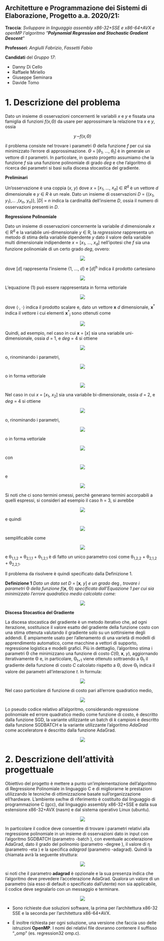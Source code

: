 ## Architetture e Programmazione dei Sistemi di Elaborazione, Progetto a.a. 2020/21:

**Traccia**: _Sviluppare in linguaggio assembly x86-32+SSE e x86-64+AVX e openMP l'algoritmo "**Polynomial Regression and Stochastic Gradient Descent**"_

**Professori**: _Angiulli Fabrizio_, _Fassetti Fabio_

**Candidati** del _Gruppo 17_:
* Danny Di Cello 
* Raffaele Miriello 
* Giuseppe Seminara 
* Davide Tomo 
#
# 1. Descrizione del problema

Dato un insieme di osservazioni concernenti le variabili _x_ e _y_ e fissata una famiglia di funzioni _f(x,Θ)_ da usare per approssimare la relazione tra _x_ e _y_, ossia <div align="center"> <i>y∼f(x,Θ)</i></div>

il problema consiste nel trovare i parametri _Θ_ della funzione _f_ per cui sia minimizzato l’errore di approssimazione. _Θ_ = [_θ<sub>1</sub>_, ..., _θ<sub>t</sub>_] è in generale un vettore di _t_ parametri.
In particolare, in questo progetto assumiamo che la funzione _f_ sia una funzione polinomiale di grado _deg_ e che l’algoritmo di ricerca dei parametri si basi sulla discesa stocastica del gradiente.


**Preliminari**

Un’osservazione è una coppia (_x_, _y_) dove _x_ = [_x<sub>1</sub>_, ..., _x<sub>d</sub>_] ∈ _R_<sup>d</sup> è un vettore _d_ dimensionale e _y_ ∈ _R_ è un reale.
Dato un insieme di osservazioni _D_ = {(_x<sub>1</sub>_, _y<sub>1</sub>_),... ,(_x<sub>n</sub>_, _y<sub>n</sub>_)}, |_D_| = _n_ indica la cardinalità dell’insieme _D_, ossia il numero di osservazioni presenti in _D_.

**Regressione Polinomiale**

Dato un insieme di osservazioni concernente la variabile _d_ dimensionale _x_ ∈ R<sup>d</sup> e la variabile uni-dimensionale _y_ ∈ R, la _regressione_ rappresenta un metodo di stima della variabile dipendente _y_ dato il valore della variabile multi dimensionale indipendente _x_ = [_x<sub>1</sub>_, ..., _x<sub>d</sub>_] nell’ipotesi che _f_ sia una funzione polinomiale di un certo grado _deg_, ovvero:

<p align="center">
  <img src=https://i.postimg.cc/k5GQTZvF/1.png" />
</p>

dove [_d_] rappresenta l’insieme {1, ..., _d_} e [_d_]<sup>h</sup> indica il prodotto cartesiano

<p align="center">
  <img src="https://i.postimg.cc/dtDJtj6N/2.png" />
</p>

L’equazione (1) può essere rappresentata in forma vettoriale

<p align="center">
  <img src="https://i.postimg.cc/MHQMBm5w/3.png" />
</p>

dove ⟨·, ·⟩ indica il prodotto scalare e, dato un vettore **x** _d_ dimensionale, **x**<sup>\*</sup> indica il vettore i cui elementi **x**<sup>\*</sup><sub>j</sub> sono ottenuti come

<p align="center">
  <img src="https://i.postimg.cc/P5vh1bC3/4.png" />
</p>

Quindi, ad esempio, nel caso in cui **x** = [_x_] sia una variabile uni-dimensionale, ossia _d_ = 1, e _deg_ = 4 si ottiene

<p align="center">
  <img src="https://i.postimg.cc/J4ZCnrvv/5.png" />
</p>

o, rinominando i parametri,

<p align="center">
  <img src="https://i.postimg.cc/pVCyXt52/6.png" />
</p>

o in forma vettoriale

<p align="center">
  <img src="https://i.postimg.cc/P5pq4p3x/7.png" />
</p>

Nel caso in cui _x_ = [_x_<sub>1</sub>, _x_<sub>2</sub>] sia una variabile bi-dimensionale, ossia _d_ = 2, e _deg_ = 4 si ottiene

<p align="center">
  <img src="https://i.postimg.cc/nzZcpdHj/8.png" />
</p>

o, rinominando i parametri,

<p align="center">
  <img src="https://i.postimg.cc/pX3KXNy1/9.png.png" />
</p>

o in forma vettoriale

<p align="center">
  <img src="https://i.postimg.cc/Sxpjvmnq/10.png" />
</p>

con

<p align="center">
  <img src="https://i.postimg.cc/3xMDQgbs/11.png" />
</p>

e

<p align="center">
  <img src="https://i.postimg.cc/y8F31kMk/12.png" />
</p>

Si noti che ci sono termini omessi, perchè generano termini accorpabili a quelli espressi, si consideri ad esempio il caso _h_ = 3, si avrebbe

<p align="center">
  <img src="https://i.postimg.cc/yNjJR2YK/13.png" />
</p>

e quindi

<p align="center">
  <img src="https://i.postimg.cc/43fb7DRv/14.png" />
</p>

semplificabile come

<p align="center">
  <img src="https://i.postimg.cc/nL3Kv3ny/15.png" />
</p>
e θ<sub>1,1,2</sub> + θ<sub>2,1,1</sub> + θ<sub>1,2,1</sub> è di fatto un unico parametro così come θ<sub>1,2,2</sub> + θ<sub>2,1,2</sub> + θ<sub>2,2,1</sub>.

Il problema da risolvere è quindi specificato dalla Definizione 1.

**Definizione 1** _Dato un data set D_ = [**x**_, y_] _e un grado_ deg _, trovare i parametri_ Θ _della funzione f_(**x**, Θ) _specificata dall’Equazione 1 per cui sia minimizzato l’errore quadratico medio calcolato come:_

<p align="center">
  <img src="https://i.postimg.cc/k4ZxHD6w/16.png" />
</p>

**Discesa Stocastica del Gradiente**

La discesa stocastica del gradiente è un metodo iterativo che, ad ogni iterazione, sostituisce il valore esatto del gradiente della funzione costo con una stima ottenuta valutando il gradiente solo su un sottinsieme degli addendi. È ampiamente usato per l’allenamento di una varietà di modelli di apprendimento automatico, come macchine a vettori di supporto, regressione logistica e modelli grafici. Più in detttaglio, l’algoritmo stima i parametri Θ che minimizzano una funzione di costo _C_(Θ, **x**, _y_), aggiornando iterativamente Θ e, in particolare, Θ<sub>t+1</sub> viene ottenuto sottraendo a Θ<sub>t</sub> il gradiente della funzione di costo _C_ calcolato rispetto a Θ, dove Θ<sub>t</sub> indica il valore dei parametri all’interazione _t_. In formula:

<p align="center">
  <img src="https://i.postimg.cc/MpgW1hsj/17.png" />
</p>

Nel caso particolare di funzione di costo pari all’errore quadratico medio,

<p align="center">
  <img src="https://i.postimg.cc/7L7q9mct/18.png" />
</p>

Lo pseudo codice relativo all’algoritmo, considerando regressione polinomiale ed errore quadratico medio come funzione di costo, è descritto dalla funzione SGD, la variante utilizzante un batch di _k_ campioni è descritto dalla funzione SGDBATCH e la variante utilizzante l’algoritmo _AdaGrad_ come acceleratore è descritto dalla funzione AdaGrad.

<p align="center">
  <img src="https://i.postimg.cc/FRVN51hj/19.png" />
</p>

#
# 2. Descrizione dell’attività progettuale
Obiettivo del progetto è mettere a punto un’implementazione dell’algoritmo di Regressione Polinomiale in linguaggio C e di migliorarne le prestazioni utilizzando le tecniche di ottimizzazione basate sull’organizzazione ell’hardware.
L’ambiente sw/hw di riferimento è costituito dal linguaggio di programmazione C (gcc), dal linguaggio assembly x86-32+SSE e dalla sua estensione x86-32+AVX (nasm) e dal sistema operativo Linux (ubuntu).

<p align="center">
  <img src="https://i.postimg.cc/wMWzMPyM/20.png" />
</p>

In particolare il codice deve consentire di trovare i parametri relativi alla regressione polinomiale in un insieme di osservazioni dato in input con l’algoritmo SGDBATCH (parametro -batch <k>), con eventuale accelerazione AdaGrad, dato il grado del polinomio (parametro -degree <deg>), il valore di η (parametro -eta <eta>) e la specifica _adagrad_ (parametro -adagrad).
Quindi la chiamata avrà la seguente struttura:

<p align="center">
  <img src="https://i.postimg.cc/HnWHpHLF/21.png" />
</p>

si noti che il parametro **adagrad** è opzionale e la sua presenza indica che l’algoritmo deve prevedere l’accelerazione AdaGrad. Qualora un valore di un parametro (sia esso di default o specificato dall’utente) non sia applicabile, il codice deve segnalarlo con un messaggio e terminare.

<p align="center">
  <img src="https://i.postimg.cc/gkJdQYQZ/22.png" />
</p>

* Sono richieste due soluzioni software, la prima per l’architettura x86-32 SSE e la seconda per l’architettura x86-64+AVX.

* È inoltre richiesta per ogni soluzione, una versione che faccia uso delle istruzioni **OpenMP**. I nomi dei relativi file dovranno contenere il suffisso “\_omp” (es. regression32 omp.c).
